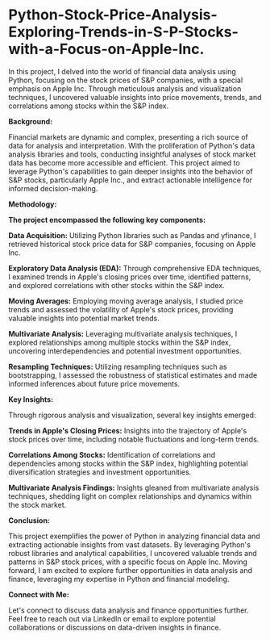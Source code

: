 # Python-Stock-Price-Analysis-Exploring-Trends-in-S-P-Stocks-with-a-Focus-on-Apple-Inc.
In this project, I delved into the world of financial data analysis using Python, focusing on the stock prices of S&amp;P companies, with a special emphasis on Apple Inc. Through meticulous analysis and visualization techniques, I uncovered valuable insights into price movements, trends, and correlations among stocks within the S&amp;P index.

**Background:**

Financial markets are dynamic and complex, presenting a rich source of data for analysis and interpretation. With the proliferation of Python's data analysis libraries and tools, conducting insightful analyses of stock market data has become more accessible and efficient. This project aimed to leverage Python's capabilities to gain deeper insights into the behavior of S&P stocks, particularly Apple Inc., and extract actionable intelligence for informed decision-making.

**Methodology:**

**The project encompassed the following key components:**

**Data Acquisition:** Utilizing Python libraries such as Pandas and yfinance, I retrieved historical stock price data for S&P companies, focusing on Apple Inc.

**Exploratory Data Analysis (EDA):** Through comprehensive EDA techniques, I examined trends in Apple's closing prices over time, identified patterns, and explored correlations with other stocks within the S&P index.

**Moving Averages:** Employing moving average analysis, I studied price trends and assessed the volatility of Apple's stock prices, providing valuable insights into potential market trends.

**Multivariate Analysis:** Leveraging multivariate analysis techniques, I explored relationships among multiple stocks within the S&P index, uncovering interdependencies and potential investment opportunities.

**Resampling Techniques:** Utilizing resampling techniques such as bootstrapping, I assessed the robustness of statistical estimates and made informed inferences about future price movements.

**Key Insights:**

Through rigorous analysis and visualization, several key insights emerged:

**Trends in Apple's Closing Prices:** Insights into the trajectory of Apple's stock prices over time, including notable fluctuations and long-term trends.

**Correlations Among Stocks:** Identification of correlations and dependencies among stocks within the S&P index, highlighting potential diversification strategies and investment opportunities.

**Multivariate Analysis Findings:** Insights gleaned from multivariate analysis techniques, shedding light on complex relationships and dynamics within the stock market.

**Conclusion:**

This project exemplifies the power of Python in analyzing financial data and extracting actionable insights from vast datasets. By leveraging Python's robust libraries and analytical capabilities, I uncovered valuable trends and patterns in S&P stock prices, with a specific focus on Apple Inc. Moving forward, I am excited to explore further opportunities in data analysis and finance, leveraging my expertise in Python and financial modeling.

**Connect with Me:**

Let's connect to discuss data analysis and finance opportunities further. Feel free to reach out via LinkedIn or email to explore potential collaborations or discussions on data-driven insights in finance.
